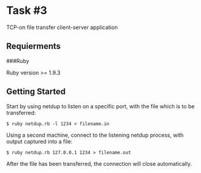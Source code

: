 Task #3
=======

TCP-on file transfer client-server application

Requierments
------------

###Ruby

Ruby version >= 1.9.3

Getting Started
---------------

Start by using netdup to listen on a specific port, with the file which is to be transferred:

    $ ruby netdup.rb -l 1234 < filename.in

Using a second machine, connect to the listening netdup process, with output captured into a file:

    $ ruby netdup.rb 127.0.0.1 1234 > filename.out

After the file has been transferred, the connection will close automatically.